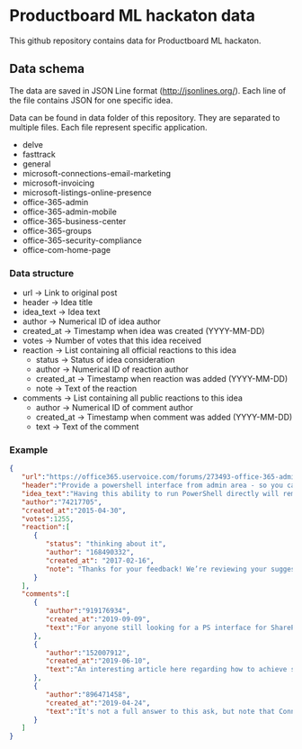 # Productboard ML hackaton data


This github repository contains data for Productboard ML hackaton.


## Data schema

The data are saved in JSON Line format (http://jsonlines.org/). Each line of the file contains JSON for one specific idea.

Data can be found in data folder of this repository. They are separated to multiple files. Each file represent specific application.

* delve
* fasttrack
* general
* microsoft-connections-email-marketing
* microsoft-invoicing
* microsoft-listings-online-presence
* office-365-admin
* office-365-admin-mobile
* office-365-business-center
* office-365-groups
* office-365-security-compliance
* office-com-home-page

### Data structure

* url -> Link to original post
* header -> Idea title
* idea_text -> Idea text
* author -> Numerical ID of idea author
* created_at -> Timestamp when idea was created (YYYY-MM-DD)
* votes -> Number of votes that this idea received
* reaction -> List containing all official reactions to this idea 
    * status -> Status of idea consideration  
    * author -> Numerical ID of reaction author
    * created_at -> Timestamp when reaction was added (YYYY-MM-DD)
    * note -> Text of the reaction
* comments -> List containing all public reactions to this idea
    * author -> Numerical ID of comment author
    * created_at -> Timestamp when comment was added (YYYY-MM-DD)
    * text -> Text of the comment


### Example

```json
{ 
   "url":"https://office365.uservoice.com/forums/273493-office-365-admin/suggestions/7771980-provide-a-powershell-interface-from-admin-area-s",
   "header":"Provide a powershell interface from admin area - so you can use powershell directly from the portal page.",
   "idea_text":"Having this ability to run PowerShell directly will remove the need to connect from on-premises to perform PowerShell tasks. This will also help 100% Mac shops - which cannot run PowerShell at all.",
   "author":"74217705",
   "created_at":"2015-04-30",
   "votes":1255,
   "reaction":[ 
      {
         "status": "thinking about it",
         "author": "168490332",
         "created_at": "2017-02-16",
         "note": "Thanks for your feedback! We’re reviewing your suggestion. Remember, the more votes a suggestion gets, the more likely it is that we’ll do it.",
      }
   ],
   "comments":[ 
      { 
         "author":"919176934",
         "created_at":"2019-09-09",
         "text":"For anyone still looking for a PS interface for SharePoint from Mac\\Linux, check the Office 365 CLI from the PnP team . It's a community effort to fill the gap - and impressively doing very well at that. You can also head to  to report any issues, make suggestions and (if you feel like making a dent in the world) submit PRs with cool new features as well."
      },
      { 
         "author":"152007912",
         "created_at":"2019-06-10",
         "text":"An interesting article here regarding how to achieve similar using the Azure cloud Shell:\n"
      },
      { 
         "author":"896471458",
         "created_at":"2019-04-24",
         "text":"It's not a full answer to this ask, but note that Connect-ExoPSSession is now available in Azure Cloud Shell."
      }
   ]
}
``` 
